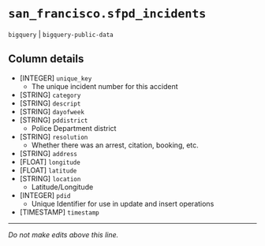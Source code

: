 # `san_francisco.sfpd_incidents`
`bigquery` | `bigquery-public-data`

## Column details
* [INTEGER]   `unique_key`
  - The unique incident number for this accident
* [STRING]    `category`
* [STRING]    `descript`
* [STRING]    `dayofweek`
* [STRING]    `pddistrict`
  - Police Department district
* [STRING]    `resolution`
  - Whether there was an arrest, citation, booking, etc.
* [STRING]    `address`
* [FLOAT]     `longitude`
* [FLOAT]     `latitude`
* [STRING]    `location`
  - Latitude/Longitude
* [INTEGER]   `pdid`
  - Unique Identifier for use in update and insert operations
* [TIMESTAMP] `timestamp`

-------------------------------------------------------------------------------
*Do not make edits above this line.*
